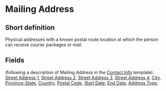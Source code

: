 # Mailing Address
## Short definition
Physical addresses with a known postal route location at which the person can receive courier packages or mail.
## Fields
(following a description of Mailing Address in the [Contact Info](../Templates/Contact%20Info.md) template):
[Street Address 1](../Object-Fields/Mailing%20Address/Street%20Address%201.md),
[Street Address 2](../Object-Fields/Mailing%20Address/Street%20Address%202.md),
[Street Address 3](../Object-Fields/Mailing%20Address/Street%20Address%203.md),
[Street Address 4](../Object-Fields/Mailing%20Address/Street%20Address%204.md),
[City](../Object-Fields/Mailing%20Address/City.md),
[Province-State](../Object-Fields/Mailing%20Address/Province-State.md),
[Country](../Object-Fields/Mailing%20Address/Country.md),
[Postal Code](../Object-Fields/Mailing%20Address/Postal%20Code.md),
[Start Date](../Object-Fields/Mailing%20Address/Start%20Date.md),
[End Date](../Object-Fields/Mailing%20Address/End%20Date.md),
[Address Type](../Object-Fields/Mailing%20Address/Address%20Type.md),
